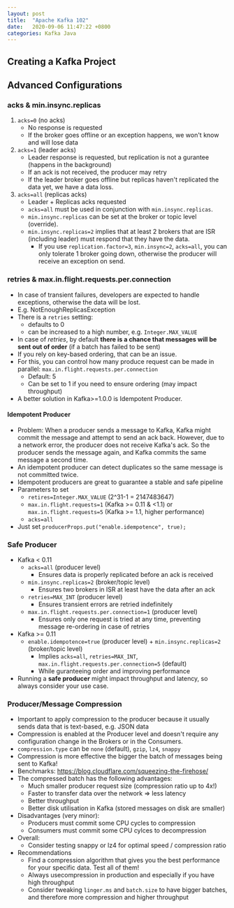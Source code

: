 ```yaml
---
layout: post
title:  "Apache Kafka 102"
date:   2020-09-06 11:47:22 +0800
categories: Kafka Java
---
```


## Creating a Kafka Project


## Advanced Configurations
### acks & min.insync.replicas
1. `acks=0` (no acks)
   * No response is requested
   * If the broker goes offline or an exception happens, we won't know and will lose data
2. `acks=1` (leader acks)
   * Leader response is requested, but replication is not a gurantee (happens in the background)
   * If an ack is not received, the producer may retry
   * If the leader broker goes offline but replicas haven't replicated the data yet, we have a data loss.
3. `acks=all` (replicas acks)
   * Leader + Replicas acks requested
   * `acks=all` must be used in conjunction with `min.insync.replicas`.
   * `min.insync.replicas` can be set at the broker or topic level (override).
   * `min.insync.replicas=2` implies that at least 2 brokers that are ISR (including leader) must respond that they have the data.
     * If you use `replication.factor=3`, `min.insync=2`, `acks=all`, you can only tolerate 1 broker going down, otherwise the producer will receive an exception on send.

### retries & max.in.flight.requests.per.connection
* In case of transient failures, developers are expected to handle exceptions, otherwise the data will be lost.
* E.g. NotEnoughReplicasException
* There is a `retries` setting:
  * defaults to 0
  * can be increased to a high number, e.g. `Integer.MAX_VALUE`
* In case of *retries*, by default **there is a chance that messages will be sent out of order** (if a batch has failed to be sent)
* If you rely on key-based ordering, that can be an issue.
* For this, you can control how many produce request can be made in parallel: `max.in.flight.requests.per.connection`
  * Default: 5
  * Can be set to 1 if you need to ensure ordering (may impact throughput)
* A better solution in Kafka>=1.0.0 is Idempotent Producer.

#### Idempotent Producer
* Problem: When a producer sends a message to Kafka, Kafka might commit the message and attempt to send an ack back. However, due to a network error, the producer does not receive Kafka's ack. So the producer sends the message again, and Kafka commits the same message a second time.
* An idempotent producer can detect duplicates so the same message is not committed twice.
* Idempotent producers are great to guarantee a stable and safe pipeline
* Parameters to set
  * `retires=Integer.MAX_VALUE` (2^31-1 = 2147483647)
  * `max.in.flight.requests=1` (Kafka >= 0.11 & <1.1) or `max.in.flight.requests=5` (Kafka >= 1.1, higher performance)
  * `acks=all`
* Just set `producerProps.put("enable.idempotence", true);`

### Safe Producer
* Kafka < 0.11
  * `acks=all` (producer level)
    * Ensures data is properly replicated before an ack is received
  * `min.insync.replicas=2` (broker/topic level)
    * Ensures two brokers in ISR at least have the data after an ack
  * `retries=MAX_INT` (producer level)
    * Ensures transient errors are retried indefinitely
  * `max.in.flight.requests.per.connection=1` (producer level)
    * Ensures only one request is tried at any time, preventing message re-ordering in case of retries
* Kafka >= 0.11
  * `enable.idempotence=true` (producer level) + `min.insync.replicas=2` (broker/topic level)
    * Implies `acks=all`, `retries=MAX_INT`, `max.in.flight.requests.per.connection=5` (default)
    * While guranteeing order and improving performance
* Running a **safe producer** might impact throughput and latency, so always consider your use case.

### Producer/Message Compression
* Important to apply compression to the producer because it usually sends data that is text-based, e.g. JSON data
* Compression is enabled at the Producer level and doesn't require any configuration change in the Brokers or in the Consumers.
* `compression.type` can be `none` (default), `gzip`, `lz4`, `snappy`
* Compression is more effective the bigger the batch of messages being sent to Kafka!
* Benchmarks: https://blog.cloudflare.com/squeezing-the-firehose/
* The compressed batch has the following advantages:
  * Much smaller producer request size (compression ratio up to 4x!)
  * Faster to transfer data over the network => less latency
  * Better throughput
  * Better disk utilisation in Kafka (stored messages on disk are smaller)
* Disadvantages (very minor):
  * Producers must commit some CPU cycles to compression
  * Consumers must commit some CPU cylces to decompression
* Overall:
  * Consider testing snappy or lz4 for optimal speed / compression ratio
* Recommendations
  * Find a compression algorithm that gives you the best performance for your specific data. Test all of them!
  * Always usecompression in production and especially if you have high throughput
  * Consider tweaking `linger.ms` and `batch.size` to have bigger batches, and therefore more compression and higher throughput

